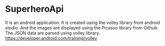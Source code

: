 # SuperheroApi
It is an android application. It is created using the volley library from android studio. And the images are displayed using the Picasso library from Github.
The JSON data are parsed using volley library. 
https://developer.android.com/training/volley
